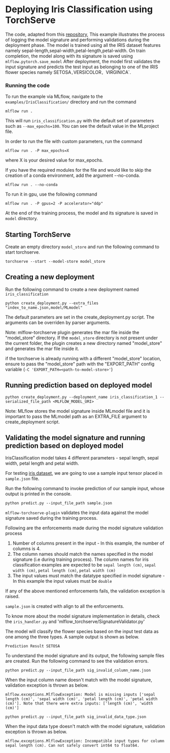 # Deploying Iris Classification using TorchServe

The code, adapted from this [repository](http://chappers.github.io/2020/04/19/torch-lightning-using-iris/),
This example illustrates the process of logging the model signature and performing validations during the deployment phase.
The model is trained using all the IRIS dataset features namely sepal-length,sepal-width,petal-length,petal-width. On train completion, the model along with its signature is saved using `mlflow.pytorch.save_model`
After deployment, the model first validates the input signature and predicts the test input as belonging to one of the IRIS flower species namely SETOSA` , `VERSICOLOR`, `VIRGINICA`.

### Running the code

To run the example via MLflow, navigate to the `examples/IrisClassification/` directory and run the command

```
mlflow run .

```

This will run `iris_classification.py` with the default set of parameters such as `--max_epochs=100`. You can see the default value in the MLproject file.

In order to run the file with custom parameters, run the command

```
mlflow run . -P max_epochs=X
```

where X is your desired value for max_epochs.

If you have the required modules for the file and would like to skip the creation of a conda environment, add the argument --no-conda.

```
mlflow run . --no-conda
```

To run it in gpu, use the following command

```
mlflow run . -P gpus=2 -P accelerator="ddp"
```

At the end of the training process, the model and its signature is saved in `model` directory.

## Starting TorchServe

Create an empty directory `model_store` and run the following command to start torchserve.

`torchserve --start --model-store model_store`

## Creating a new deployment

Run the following command to create a new deployment named `iris_classification`

`python create_deployment.py --extra_files "index_to_name.json,model/MLmodel"`

The default parameters are set in the create_deployment.py script. The arguments can be overriden by parser arguments. 

Note:
mlflow-torchserve plugin generates the mar file inside the "model_store" directory. If the `model_store` directory is not present under the current folder, 
the plugin creates a new directory named "model_store" and generates the mar file inside it.

if the torchserve is already running with a different "model_store" location, ensure to pass the "model_store" path with the "EXPORT_PATH" config variable (`-C 'EXPORT_PATH=<path-to-model-store>'`)

## Running prediction based on deployed model

`python create_deployment.py --deployment_name iris_classification_1 --serialized_file_path <MLFLOW_MODEL_URI>`

Note:
MLflow stores the model signature inside MLmodel file and it is important to pass the MLmodel path as an EXTRA_FILE argument to create_deployment script.

## Validating the model signature and running prediction based on deployed model

IrisClassification model takes 4 different parameters - sepal length, sepal width, petal length and petal width.

For testing [iris dataset](http://archive.ics.uci.edu/ml/datasets/Iris/), we are going to use a sample input tensor placed in `sample.json` file.

Run the following command to invoke prediction of our sample input, whose output is printed in the console.

`python predict.py --input_file_path sample.json`

`mlflow-torchserve-plugin` validates the input data against the model signature saved during the training process. 

Following are the enforcements made during the model signature validation process

1. Number of columns present in the input - In this example, the number of columns is 4.
2. The column names should match the names specified in the model signature (i.e during training process). The column names for iris classification examples are expected to be `sepal length (cm)`, `sepal width (cm)`, `petal length (cm)`, `petal width (cm)`
3. The input values must match the datatype specified in model signature - In this example the input values must be `double`

If any of the above mentioned enforcements fails, the validation exception is raised.

`sample.json` is created with align to all the enforcements. 

To know more about the model signature implementation in details, check the `iris_handler.py` and 'mlflow_torchserve/SignatureValidator.py'

The model will classify the flower species based on the input test data as one among the three types. A sample output is shown as below.

```Prediction Result SETOSA```


To understand the model signature and its output, the following sample files are created. Run the following command to see the validation errors.

`python predict.py --input_file_path sig_invalid_column_name.json`

When the input column name doesn't match with the model signature, validation exception is thrown as below.

```mlflow.exceptions.MlflowException: Model is missing inputs ['sepal length (cm)', 'sepal width (cm)', 'petal length (cm)', 'petal width (cm)']. Note that there were extra inputs: ['length (cm)', 'width (cm)']```


`python predict.py --input_file_path sig_invalid_data_type.json`

When the input data type doesn't match with the model signature, validation exception is thrown as below.

```mlflow.exceptions.MlflowException: Incompatible input types for column sepal length (cm). Can not safely convert int64 to float64.```